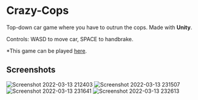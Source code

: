 # Crazy-Cops

Top-down car game where you have to outrun the cops.
Made with **Unity**.

Controls: WASD to move car, SPACE to handbrake.
 
 *This game can be played 
 [here](https://souvik-2000.itch.io/crazy-cops).


## Screenshots


![Screenshot 2022-03-13 212403](https://user-images.githubusercontent.com/35128994/158164946-90d69e48-21f3-4e50-b62b-06117aa971bb.png)
![Screenshot 2022-03-13 231507](https://user-images.githubusercontent.com/35128994/158164959-4719db96-061d-4dcc-bbe7-7d835c3b9e3e.png)
![Screenshot 2022-03-13 231641](https://user-images.githubusercontent.com/35128994/158164970-7224dd5f-564f-4da7-92be-62536da439fc.png)
![Screenshot 2022-03-13 232613](https://user-images.githubusercontent.com/35128994/158164998-acaedd91-2932-40a3-bf8f-af711aa1eda7.png)
